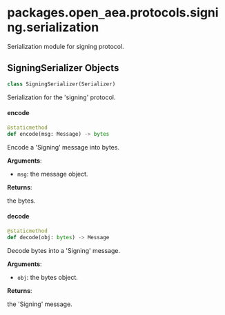 <a id="packages.open_aea.protocols.signing.serialization"></a>

# packages.open`_`aea.protocols.signing.serialization

Serialization module for signing protocol.

<a id="packages.open_aea.protocols.signing.serialization.SigningSerializer"></a>

## SigningSerializer Objects

```python
class SigningSerializer(Serializer)
```

Serialization for the 'signing' protocol.

<a id="packages.open_aea.protocols.signing.serialization.SigningSerializer.encode"></a>

#### encode

```python
@staticmethod
def encode(msg: Message) -> bytes
```

Encode a 'Signing' message into bytes.

**Arguments**:

- `msg`: the message object.

**Returns**:

the bytes.

<a id="packages.open_aea.protocols.signing.serialization.SigningSerializer.decode"></a>

#### decode

```python
@staticmethod
def decode(obj: bytes) -> Message
```

Decode bytes into a 'Signing' message.

**Arguments**:

- `obj`: the bytes object.

**Returns**:

the 'Signing' message.

